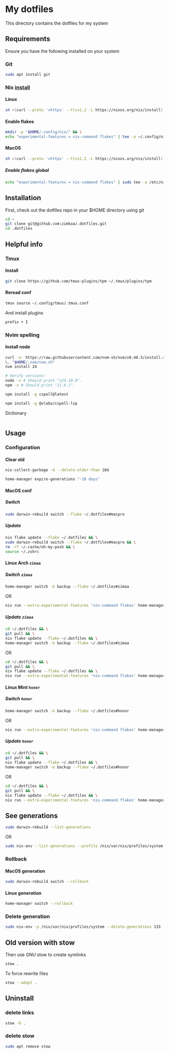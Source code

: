 # My dotfiles

This directory contains the dotfiles for my system

## Requirements

Ensure you have the following installed on your system

### Git

```sh
sudo apt install git
```

### Nix [install](https://nixos.org/download/)

#### Linux

```sh
sh <(curl --proto '=https' --tlsv1.2 -L https://nixos.org/nix/install) --daemon
```

#### Enable flakes

```sh
mkdir -p "$HOME/.config/nix/" && \
echo "experimental-features = nix-command flakes" | tee -a ~/.config/nix/nix.conf > /dev/null
```

#### MacOS

```sh
sh <(curl --proto '=https' --tlsv1.2 -L https://nixos.org/nix/install)
```

##### Enable flakes global

```sh
echo "experimental-features = nix-command flakes" | sudo tee -a /etc/nix/nix.conf > /dev/null
```

## Installation

First, check out the dotfiles repo in your $HOME directory using git

```sh
cd ~
git clone git@github.com:zimkaa/.dotfiles.git
cd .dotfiles
```

## Helpful info

### Tmux

#### Install

```sh
git clone https://github.com/tmux-plugins/tpm ~/.tmux/plugins/tpm
```

#### Reread conf

```sh
tmux source ~/.config/tmux/.tmux.conf
```

And install plugins

```sh
prefix + I
```

### Nvim spelling

#### Install node

```sh
curl -o- https://raw.githubusercontent.com/nvm-sh/nvm/v0.40.3/install.sh | bash
\. "$HOME/.nvm/nvm.sh"
nvm install 24

# Verify versions:
node -v # Should print "v24.10.0".
npm -v # Should print "11.6.1".
```

```sh
npm install -g cspell@latest
```

```sh
npm install -g @vlabo/cspell-lsp
```

Dictionary

```sh
```

## Usage

### Configuration

#### Clear old

```sh
nix-collect-garbage -d --delete-older-than 10d
```

```sh
home-manager expire-generations "-10 days"
```

#### MacOS conf

##### Switch

```sh
sudo darwin-rebuild switch --flake ~/.dotfiles#macpro
```

##### Update

```sh
nix flake update --flake ~/.dotfiles && \
sudo darwin-rebuild switch --flake ~/.dotfiles#macpro && \
rm -rf ~/.cache/oh-my-posh && \
source ~/.zshrc
```

#### Linux Arch `zimaa`

##### Switch `zimaa`

```sh
home-manager switch -b backup --flake ~/.dotfiles#zimaa
```

OR

```sh
nix run --extra-experimental-features 'nix-command flakes' home-manager switch -- -b backup --flake ~/.dotfiles#zimaa
```

##### Update `zimaa`

```sh
cd ~/.dotfiles && \
git pull && \
nix flake update --flake ~/.dotfiles && \
home-manager switch -b backup --flake ~/.dotfiles#zimaa
```

OR

```sh
cd ~/.dotfiles && \
git pull && \
nix flake update --flake ~/.dotfiles && \
nix run --extra-experimental-features 'nix-command flakes' home-manager switch -- -b backup --flake ~/.dotfiles#zimaa
```

#### Linux Mint `honor`

##### Switch `honor`

```sh
home-manager switch -b backup --flake ~/.dotfiles#honor
```

OR

```sh
nix run --extra-experimental-features 'nix-command flakes' home-manager switch -- -b backup --flake ~/.dotfiles#honor
```

##### Update `honor`

```sh
cd ~/.dotfiles && \
git pull && \
nix flake update --flake ~/.dotfiles && \
home-manager switch -b backup --flake ~/.dotfiles#honor
```

OR

```sh
cd ~/.dotfiles && \
git pull && \
nix flake update --flake ~/.dotfiles && \
nix run --extra-experimental-features 'nix-command flakes' home-manager switch -- -b backup --flake ~/.dotfiles#honor
```

## See generations

```sh
sudo darwin-rebuild --list-generations
```

OR

```sh
sudo nix-env --list-generations --profile /nix/var/nix/profiles/system
```

### Rollback

#### MacOS generation

```sh
sudo darwin-rebuild switch --rollback
```

#### Linux generation

```sh
home-manager switch --rollback
```

### Delete generation

```sh
sudo nix-env -p /nix/var/nix/profiles/system --delete-generations 133
```

## Old version with stow

Then use GNU stow to create symlinks

```sh
stow .
```

To force rewrite files

```sh
stow --adopt .
```

## Uninstall

### delete links

```sh
stow -D .
```

### delete stow

```sh
sudo apt remove stow
```

